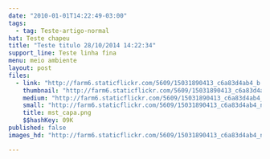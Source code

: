 ```yaml
---
date: "2010-01-01T14:22:49-03:00"
tags:
  - tag: Teste-artigo-normal
hat: Teste chapeu
title: "Teste titulo 28/10/2014 14:22:34"
support_line: Teste linha fina
menu: meio ambiente
layout: post
files:
  - link: "http://farm6.staticflickr.com/5609/15031890413_c6a83d4ab4_b.jpg"
    thumbnail: "http://farm6.staticflickr.com/5609/15031890413_c6a83d4ab4_t.jpg"
    medium: "http://farm6.staticflickr.com/5609/15031890413_c6a83d4ab4_z.jpg"
    small: "http://farm6.staticflickr.com/5609/15031890413_c6a83d4ab4_n.jpg"
    title: mst_capa.png
    $$hashKey: 09K
published: false
images_hd: "http://farm6.staticflickr.com/5609/15031890413_c6a83d4ab4_n.jpg"

---
```

